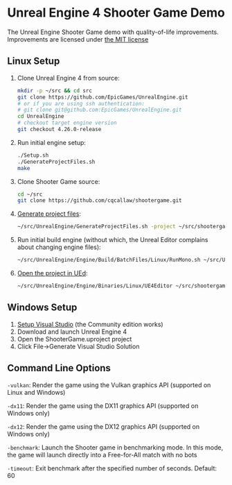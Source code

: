 # Unreal Engine 4 Shooter Game Demo

The Unreal Engine Shooter Game demo with quality-of-life improvements. Improvements are licensed under [the MIT license](https://opensource.org/licenses/MIT)

## Linux Setup

1. Clone Unreal Engine 4 from source:

   ```bash
   mkdir -p ~/src && cd src
   git clone https://github.com/EpicGames/UnrealEngine.git
   # or if you are using ssh authentication:
   # git clone git@github.com:EpicGames/UnrealEngine.git
   cd UnrealEngine
   # checkout target engine version
   git checkout 4.26.0-release
   ```

2. Run initial engine setup:

   ```bash
   ./Setup.sh
   ./GenerateProjectFiles.sh
   make
   ```

3. Clone Shooter Game source:

   ```bash
   cd ~/src
   git clone https://github.com/cqcallaw/shootergame.git
   ```

4. [Generate project files](https://www.ue4community.wiki/Legacy/Building_On_Linux#Generating_project_files_for_your_project):

   ```bash
   ~/src/UnrealEngine/GenerateProjectFiles.sh -project ~/src/shootergame/ShooterGame.uproject -game -engine
   ```

5. Run initial build engine (without which, the Unreal Editor complains about changing engine files):

   ```bash
   ~/src/UnrealEngine/Engine/Build/BatchFiles/Linux/RunMono.sh ~/src/UnrealEngine/Engine/Binaries/DotNET/UnrealBuildTool.exe Development Linux -Project ~/src/shootergame/ShooterGame.uproject -TargetType=Editor -Progress
   ```

6. [Open the project in UEd](https://www.ue4community.wiki/Legacy/Building_On_Linux#Opening_your_project):

   ```bash
   ~/src/UnrealEngine/Engine/Binaries/Linux/UE4Editor ~/src/shootergame/ShooterGame.uproject
   ```

## Windows Setup

1. [Setup Visual Studio](https://docs.unrealengine.com/en-US/Programming/Development/VisualStudioSetup/index.html) (the Community edition works)
2. Download and launch Unreal Engine 4
3. Open the ShooterGame.uproject project
4. Click File->Generate Visual Studio Solution

## Command Line Options

`-vulkan`: Render the game using the Vulkan graphics API (supported on Linux and Windows)

`-dx11`: Render the game using the DX11 graphics API (supported on Windows only)

`-dx12`: Render the game using the DX12 graphics API (supported on Windows only)

`-benchmark`: Launch the Shooter game in benchmarking mode. In this mode, the game will launch directly into a Free-for-All match with no bots

`-timeout`: Exit benchmark after the specified number of seconds. Default: 60
